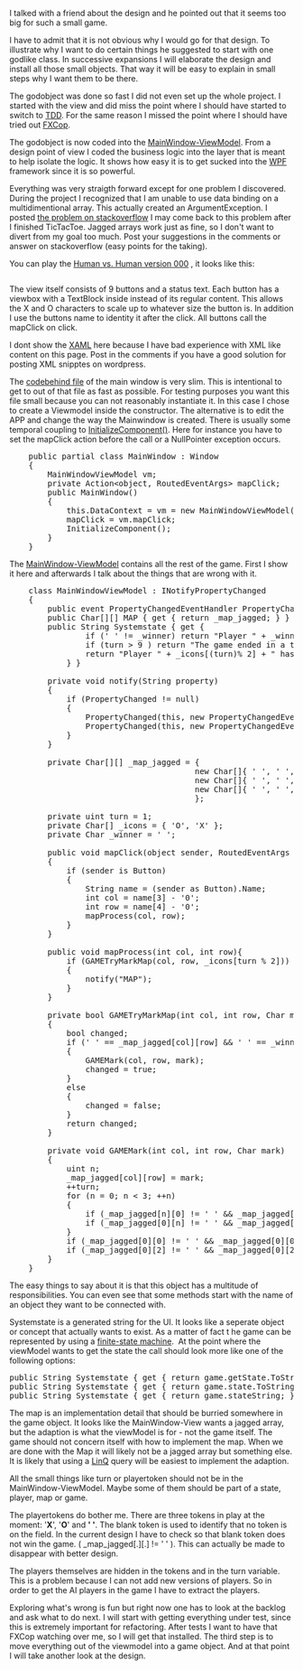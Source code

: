I talked with a friend about the design and he pointed out that it seems too big for such a small game.

I have to admit that it is not obvious why I would go for that design. 
To illustrate why I want to do certain things he suggested to start with one godlike class. 
In successive expansions I will elaborate the design and install all those small objects. 
That way it will be easy to explain in small steps why I want them to be there.

The godobject was done so fast I did not even set up the whole project. 
I started with the view and did miss the point where I should have started to switch to <a href="https://en.wikipedia.org/wiki/Test-driven_development" target="_blank">TDD</a>. 
For the same reason I missed the point where I should have tried out <a href="http://en.wikipedia.org/wiki/FxCop" target="_blank">FXCop</a>.

The godobject is now coded into the <a href="http://blogs.msdn.com/b/dphill/archive/2009/01/31/the-viewmodel-pattern.aspx" target="_blank">MainWindow-ViewModel</a>. 
From a design point of view I coded the business logic into the layer that is meant to help isolate the logic. 
It shows how easy it is to get sucked into the <a href="http://en.wikipedia.org/wiki/Windows_Presentation_Foundation" target="_blank">WPF</a> framework since it is so powerful.

Everything was very straigth forward except for one problem I discovered. 
During the project I recognized that I am unable to use data binding on a multidimentional array. 
This actually created an ArgumentException. 
I posted <a href="http://stackoverflow.com/questions/16119200/wpf-binding-to-multidimensional-array-in-the-xaml" target="_blank">the problem on stackoverflow</a> 
I may come back to this problem after I finished TicTacToe. 
Jagged arrays work just as fine, so I don't want to divert from my goal too much. 
Post your suggestions in the comments or answer on stackoverflow (easy points for the taking).

You can play the 
<a href="http://blog.aypahyo.net/tictactoe/TicTacToeGUIv000.exe" target="_blank">Human vs. Human version 000</a>
, it looks like this:

<img alt="" src="http://blog.aypahyo.net/tictactoe/TicTacToe_GUI_V000.png" />

The view itself consists of 9 buttons and a status text. 
Each button has a viewbox with a TextBlock inside instead of its regular content. 
This allows the X and O characters to scale up to whatever size the button is. 
In addition I use the buttons name to identity it after the click. 
All buttons call the mapClick on click.

I dont show the <a href="http://en.wikipedia.org/wiki/Extensible_Application_Markup_Language" target="_blank">XAML</a> here because I have bad experience with XML like content on this page. 
Post in the comments if you have a good solution for posting XML snipptes on wordpress.

The <a href="http://msdn.microsoft.com/library/vstudio/aa970568#codebehind_and_the_xaml_language" target="_blank">codebehind file</a> of the main window is very slim. 
This is intentional to get to out of that file as fast as possible. 
For testing purposes you want this file small because you can not reasonably instantiate it. 
In this case I chose to create a Viewmodel inside the constructor. 
The alternative is to edit the APP and change the way the Mainwindow is created. 
There is usually some temporal coupling to <a href="http://stackoverflow.com/questions/245825/what-does-initializecomponent-do-and-how-does-it-work-wpf" target="_blank">InitializeComponent()</a>. 
Here for instance you have to set the mapClick action before the call or a NullPointer exception occurs.
<pre>    public partial class MainWindow : Window
    {
        MainWindowViewModel vm;
        private Action&lt;object, RoutedEventArgs&gt; mapClick;
        public MainWindow()
        {
            this.DataContext = vm = new MainWindowViewModel();
            mapClick = vm.mapClick;
            InitializeComponent();
        }
    }</pre>
The <a href="http://blogs.msdn.com/b/dphill/archive/2009/01/31/the-viewmodel-pattern.aspx" target="_blank">MainWindow-ViewModel</a> contains all the rest of the game. 
 First I show it here and afterwards I talk about the things that are wrong with it.
<pre>    class MainWindowViewModel : INotifyPropertyChanged
    {
        public event PropertyChangedEventHandler PropertyChanged;
        public Char[][] MAP { get { return _map_jagged; } }
        public String Systemstate { get {
                if (' ' != _winner) return "Player " + _winner + " has won the game.";
                if (turn &gt; 9 ) return "The game ended in a tie.";
                return "Player " + _icons[(turn)% 2] + " has to move.";
            } }

        private void notify(String property) 
        {
            if (PropertyChanged != null)
            {
                PropertyChanged(this, new PropertyChangedEventArgs(property));
                PropertyChanged(this, new PropertyChangedEventArgs("Systemstate"));
            }
        }

        private Char[][] _map_jagged = {
                                       new Char[]{ ' ', ' ', ' ' }, 
                                       new Char[]{ ' ', ' ', ' ' }, 
                                       new Char[]{ ' ', ' ', ' ' }
                                       };

        private uint turn = 1;
        private Char[] _icons = { 'O', 'X' };
        private Char _winner = ' ';

        public void mapClick(object sender, RoutedEventArgs e)
        {
            if (sender is Button)
            {
                String name = (sender as Button).Name;
                int col = name[3] - '0';
                int row = name[4] - '0';
                mapProcess(col, row);
            }
        }

        public void mapProcess(int col, int row){
            if (GAMETryMarkMap(col, row, _icons[turn % 2]))
            {
                notify("MAP");                
            }
        }

        private bool GAMETryMarkMap(int col, int row, Char mark)
        {
            bool changed;
            if (' ' == _map_jagged[col][row] &amp;&amp; ' ' == _winner)
            {
                GAMEMark(col, row, mark);
                changed = true;
            }
            else
            {
                changed = false;
            }
            return changed;
        }

        private void GAMEMark(int col, int row, Char mark)
        {
            uint n;
            _map_jagged[col][row] = mark;
            ++turn;
            for (n = 0; n &lt; 3; ++n)
            {
                if (_map_jagged[n][0] != ' ' &amp;&amp; _map_jagged[n][0] == _map_jagged[n][1] &amp;&amp; _map_jagged[n][0] == _map_jagged[n][2]) _winner = _map_jagged[n][0];
                if (_map_jagged[0][n] != ' ' &amp;&amp; _map_jagged[0][n] == _map_jagged[1][n] &amp;&amp; _map_jagged[0][n] == _map_jagged[2][n]) _winner = _map_jagged[n][0];
            }
            if (_map_jagged[0][0] != ' ' &amp;&amp; _map_jagged[0][0] == _map_jagged[1][1] &amp;&amp; _map_jagged[0][0] == _map_jagged[2][2]) _winner = _map_jagged[0][0];
            if (_map_jagged[0][2] != ' ' &amp;&amp; _map_jagged[0][2] == _map_jagged[1][1] &amp;&amp; _map_jagged[0][2] == _map_jagged[2][0]) _winner = _map_jagged[0][2];
        }
    }</pre>
The easy things to say about it is that this object has a multitude of responsibilities. You can even see that some methods start with the name of an object they want to be connected with.

Systemstate is a generated string for the UI. 
It looks like a seperate object or concept that actually wants to exist. As a matter of fact t
he game can be represented by using a <a href="https://en.wikipedia.org/wiki/Finite-state_machine" target="_blank">finite-state machine</a>. 
At the point where the viewModel wants to get the state the call should look more like one of the following options:
<pre>public String Systemstate { get { return game.getState.ToString(); } }
public String Systemstate { get { return game.state.ToString(); } }
public String Systemstate { get { return game.stateString; } }</pre>
The map is an implementation detail that should be burried somewhere in the game object. 
It looks like the MainWindow-View wants a jagged array, but the adaption is what the viewModel is for - not the game itself. 
The game should not concern itself with how to implement the map. 
When we are done with the Map it will likely not be a jagged array but something else.
It is likely that using a <a href="http://en.wikipedia.org/wiki/Language_Integrated_Query" target="_blank">LinQ</a> query will be easiest to implement the adaption.

All the small things like turn or playertoken should not be in the MainWindow-ViewModel. 
Maybe some of them should be part of a state, player, map or game.

The playertokens do bother me. 
There are three tokens in play at the moment: '<strong>X</strong>', '<strong>O</strong>' and <strong>' '</strong>. 
The blank token is used to identify that no token is on the field. 
In the current design I have to check so that blank token does not win the game. ( _map_jagged[.][.] != ' ' ). 
This can actually be made to disappear with better design.

The players themselves are hidden in the tokens and in the turn variable. 
This is a problem because I can not add new versions of players. 
So in order to get the AI players in the game I have to extract the players.

Exploring what's wrong is fun but right now one has to look at the backlog and ask what to do next. 
I will start with getting everything under test, since this is extremely important for refactoring. 
After tests I want to have that FXCop watching over me, so I will get that installed. 
The third step is to move everything out of the viewmodel into a game object. 
And at that point I will take another look at the design.